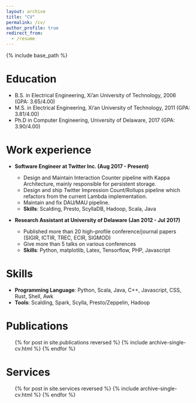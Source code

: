```yaml
---
layout: archive
title: "CV"
permalink: /cv/
author_profile: true
redirect_from:
  - /resume
---
```


{% include base_path %}

Education
======
* B.S. in Electrical Engineering, Xi’an University of Technology, 2006 (GPA: 3.65/4.00)
* M.S. in Electrical Engineering, Xi’an University of Technology, 2011 (GPA: 3.81/4.00)
* Ph.D in Computer Engineering, University of Delaware, 2017 (GPA: 3.90/4.00)

Work experience
======
* **Software Engineer at Twitter Inc. (Aug 2017 - Present)**
  - Design and Maintain Interaction Counter pipeline with Kappa Architecture, mainly responsible for persistent storage.
  - Design and ship Twitter Impression Count/Rollups pipeline which refactors from the current Lambda implementation.
  - Maintain and fix DAU/MAU pipeline. 
  - **Skills**: Scalding, Presto, ScyllaDB, Hadoop, Scala, Java

* **Research Assistant at University of Delaware (Jan 2012 - Jul 2017)**
  - Published more than 20 high-profile conference/journal papers (SIGIR, ICTIR, TREC, ECIR, SIGMOD)
  - Give more than 5 talks on various conferences 
  - **Skills**: Python, matplotlib, Latex, Tensorflow, PHP, Javascript
  
Skills
======
* **Programming Language**: Python, Scala, Java, C++, Javascript, CSS, Rust, Shell, Awk
* **Tools**: Scalding, Spark, Scylla, Presto/Zeppelin, Hadoop

Publications
======
  <ul>{% for post in site.publications reversed %}
    {% include archive-single-cv.html %}
  {% endfor %}</ul>

Services
======
  <ul>{% for post in site.services reversed %}
    {% include archive-single-cv.html %}
  {% endfor %}</ul>


